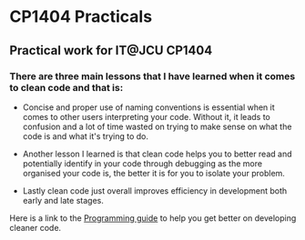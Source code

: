 # CP1404 Practicals

## Practical work for IT@JCU CP1404


### There are three main lessons that I have learned when it comes to clean code and that is: 

- Concise and proper use of naming conventions is essential when it comes to 
    other users interpreting your code. Without it, it leads to confusion and a lot of time wasted on trying 
    to make sense on what the code is and what it's trying to do.


- Another lesson I learned is that clean code helps you to better read and potentially 
identify in your code through debugging as the more organised your code is, the better it is for you to isolate your 
problem.


- Lastly clean code just overall improves efficiency in development both early and late stages.

Here is a link to the [Programming guide](https://github.com/CP1404/Starter/wiki)  to help you get better on developing cleaner code. 